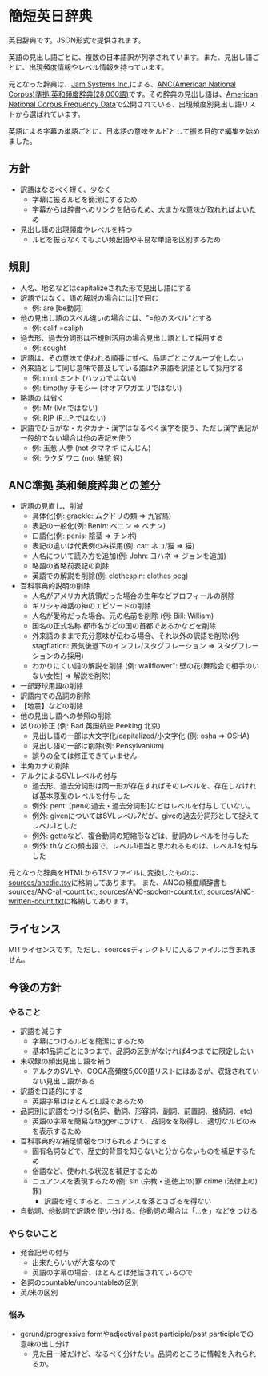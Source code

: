 # 簡短英日辞典

英日辞典です。JSON形式で提供されます。

英語の見出し語ごとに、複数の日本語訳が列挙されています。また、見出し語ごとに、出現頻度情報やレベル情報を持っています。

元となった辞典は、[Jam Systems Inc.](http://www.jamsystem.com/index.html)による、[ANC(American National Corpus)準拠 英和頻度辞典(28,000語)](http://www.jamsystem.com/ancdicfreq.html)です。その辞典の見出し語は、[American National Corpus Frequency Data](http://www.anc.org/data/anc-second-release/frequency-data/)で公開されている、出現頻度別見出し語リストから選ばれています。

英語による字幕の単語ごとに、日本語の意味をルビとして振る目的で編集を始めました。

## 方針

- 訳語はなるべく短く、少なく
  - 字幕に振るルビを簡潔にするため
  - 字幕からは辞書へのリンクを貼るため、大まかな意味が取れればよいため
- 見出し語の出現頻度やレベルを持つ
  - ルビを振らなくてもよい頻出語や平易な単語を区別するため

## 規則

- 人名、地名などはcapitalizeされた形で見出し語にする
- 訳語ではなく、語の解説の場合には[]で囲む
  - 例: are [be動詞]
- 他の見出し語のスペル違いの場合には、"=他のスペル"とする
  - 例: calif =caliph
- 過去形、過去分詞形は不規則活用の場合見出し語として採用する
  - 例: sought
- 訳語は、その意味で使われる順番に並べ、品詞ごとにグループ化しない
- 外来語として同じ意味で普及している語は外来語を訳語として採用する
  - 例: mint ミント (ハッカではない)
  - 例: timothy チモシー (オオアワガエリではない)
- 略語の.は省く
  - 例: Mr (Mr.ではない)
  - 例: RIP (R.I.P.ではない)
- 訳語でひらがな・カタカナ・漢字はなるべく漢字を使う、ただし漢字表記が一般的でない場合は他の表記を使う
  - 例: 玉葱 人参 (not タマネギ にんじん)
  - 例: ラクダ ワニ (not 駱駝 鰐)

## ANC準拠 英和頻度辞典との差分

- 訳語の見直し、削減
  - 具体化(例: grackle: ムクドリの類 => 九官鳥)
  - 表記の一般化(例: Benin: ベニン => ベナン)
  - 口語化(例: penis: 陰茎 => チンポ)
  - 表記の違いは代表例のみ採用(例: cat: ネコ/猫 => 猫)
  - 人名について読み方を追加(例: John: ヨハネ => ジョンを追加)
  - 略語の省略前表記の削除
  - 英語での解説を削除(例: clothespin: clothes peg)
- 百科事典的説明の削除
  - 人名がアメリカ大統領だった場合の生年などプロフィールの削除
  - ギリシャ神話の神のエピソードの削除
  - 人名が愛称だった場合、元の名前を削除 (例: Bill: William)
  - 国名の正式名称 都市名がどの国の首都であるかなどを削除
  - 外来語のままで充分意味が伝わる場合、それ以外の訳語を削除(例: stagflation: 景気後退下のインフレ/スタグフレーション => スタグフレーションのみ採用)
  - わかりにくい語の解説を削除 (例: wallflower": 壁の花(舞踏会で相手のいない女性) => 解説を削除)
- 一部野球用語の削除
- 訳語内での品詞の削除
- 【地震】などの削除
- 他の見出し語への参照の削除
- 誤りの修正 (例: Bad 英国航空 Peeking 北京)
  - 見出し語の一部は大文字化/capitalized/小文字化 (例: osha => OSHA)
  - 見出し語の一部は削除(例: Pensylvanium)
  - 誤りの全ては修正できていません
- 半角カナの削除
- アルクによるSVLレベルの付与
  - 過去形、過去分詞形は同一形が存在すればそのレベルを、存在しなければ基本原型のレベルを付与した
  - 例外: pent: [penの過去・過去分詞形]などはレベルを付与していない。
  - 例外: givenについてはSVLレベル7だが、giveの過去分詞形として捉えてレベル1とした
  - 例外: gottaなど、複合動詞の短縮形などは、動詞のレベルを付与した
  - 例外: thなどの頻出語で、レベル1相当と思われるものは、レベル1を付与した

元となった辞典をHTMLからTSVファイルに変換したものは、[sources/ancdic.tsv](sources/ancdic.tsv)に格納してあります。
また、ANCの頻度順辞書も[sources/ANC-all-count.txt](sources/ANC-all-count.txt), [sources/ANC-spoken-count.txt](sources/ANC-spoken-count.txt), [sources/ANC-written-count.txt](sources/ANC-written-count.txt)に格納してあります。

## ライセンス

MITライセンスです。ただし、sourcesディレクトリに入るファイルは含まれません。

## 今後の方針

### やること

- 訳語を減らす
  - 字幕につけるルビを簡潔にするため
  - 基本1品詞ごとに3つまで、品詞の区別がなければ4つまでに限定したい
- 未収録の頻出見出し語を補う
  - アルクのSVLや、COCA高頻度5,000語リストにはあるが、収録されていない見出し語がある
- 訳語を口語的にする
  - 英語字幕はほとんど口語であるため
- 品詞別に訳語をつける(名詞、動詞、形容詞、副詞、前置詞、接続詞、etc)
  - 英語の字幕を簡易なtaggerにかけて、品詞をを取得し、適切なルビのみを表示するため
- 百科事典的な補足情報をつけられるようにする
  - 固有名詞などで、歴史的背景を知らないと分からないものを補足するため
  - 俗語など、使われる状況を補足するため
  - ニュアンスを表現するため(例: sin (宗教・道徳上の)罪 crime (法律上の)罪)
    - 訳語を短くすると、ニュアンスを落とさざるを得ない
- 自動詞、他動詞で訳語を使い分ける。他動詞の場合は「…を」などをつける

### やらないこと

- 発音記号の付与
  - 出来たらいいが大変なので
  - 英語の字幕の場合、ほとんどは発話されているので
- 名詞のcountable/uncountableの区別
- 英/米の区別

### 悩み

- gerund/progressive formやadjectival past participle/past participleでの意味の出し分け
  - 見た目一緒だけど、なるべく分けたい。品詞のところに情報を入れられるか。
